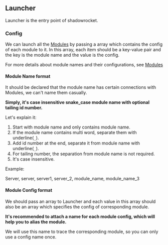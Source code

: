
## Launcher

Launcher is the entry point of shadowrocket.

### Config

We can launch all the [Modules](/doc/modules.md) by passing a array which contains the config of each module to it. In
this array, each item should be a key-value pair and the key is the module name and the value is the config. 

For more details about module names and their configurations, see [Modules](/doc/modules.md) 

#### Module Name format

It should be declared that the module name has certain connections with Modules, we can't name them casually.

**Simply, it's case insensitive snake_case module name with optional tailing id number.**

Let's explain it:

1. Start with module name and only contains module name.
2. If the module name contains multi word, separate them with underline(`_`).
3. Add id number at the end, separate it from module name with underline(`_`).
4. For tailing number, the separation from module name is not required.
5. It's case insensitive.

Example:

Server, server, server1, server_2, module_name, module_name_3

#### Module Config format

We should pass an array to Launcher and each value in this array should also be an array which specifies the config of 
corresponding module.

**It's recommended to attach a name for each module config, which will help you to alias the module.**

We will use this name to trace the corresponding module, so you can only use a config name once.
